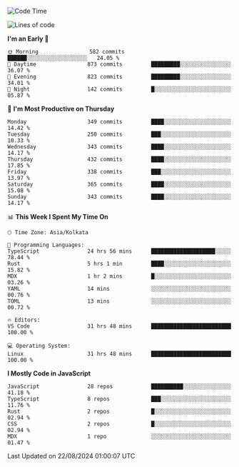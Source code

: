 <!--START_SECTION:waka-->
![Code Time](http://img.shields.io/badge/Code%20Time-1%2C167%20hrs%2038%20mins-blue)

![Lines of code](https://img.shields.io/badge/From%20Hello%20World%20I%27ve%20Written-1.9%20million%20lines%20of%20code-blue)

**I'm an Early 🐤** 

```text
🌞 Morning                582 commits         ██████░░░░░░░░░░░░░░░░░░░   24.05 % 
🌆 Daytime                873 commits         █████████░░░░░░░░░░░░░░░░   36.07 % 
🌃 Evening                823 commits         █████████░░░░░░░░░░░░░░░░   34.01 % 
🌙 Night                  142 commits         █░░░░░░░░░░░░░░░░░░░░░░░░   05.87 % 
```
📅 **I'm Most Productive on Thursday** 

```text
Monday                   349 commits         ████░░░░░░░░░░░░░░░░░░░░░   14.42 % 
Tuesday                  250 commits         ███░░░░░░░░░░░░░░░░░░░░░░   10.33 % 
Wednesday                343 commits         ████░░░░░░░░░░░░░░░░░░░░░   14.17 % 
Thursday                 432 commits         ████░░░░░░░░░░░░░░░░░░░░░   17.85 % 
Friday                   338 commits         ███░░░░░░░░░░░░░░░░░░░░░░   13.97 % 
Saturday                 365 commits         ████░░░░░░░░░░░░░░░░░░░░░   15.08 % 
Sunday                   343 commits         ████░░░░░░░░░░░░░░░░░░░░░   14.17 % 
```


📊 **This Week I Spent My Time On** 

```text
🕑︎ Time Zone: Asia/Kolkata

💬 Programming Languages: 
TypeScript               24 hrs 56 mins      ████████████████████░░░░░   78.44 % 
Rust                     5 hrs 1 min         ████░░░░░░░░░░░░░░░░░░░░░   15.82 % 
MDX                      1 hr 2 mins         █░░░░░░░░░░░░░░░░░░░░░░░░   03.26 % 
YAML                     14 mins             ░░░░░░░░░░░░░░░░░░░░░░░░░   00.76 % 
TOML                     13 mins             ░░░░░░░░░░░░░░░░░░░░░░░░░   00.72 % 

🔥 Editors: 
VS Code                  31 hrs 48 mins      █████████████████████████   100.00 % 

💻 Operating System: 
Linux                    31 hrs 48 mins      █████████████████████████   100.00 % 
```

**I Mostly Code in JavaScript** 

```text
JavaScript               28 repos            ██████████░░░░░░░░░░░░░░░   41.18 % 
TypeScript               8 repos             ███░░░░░░░░░░░░░░░░░░░░░░   11.76 % 
Rust                     2 repos             █░░░░░░░░░░░░░░░░░░░░░░░░   02.94 % 
CSS                      2 repos             █░░░░░░░░░░░░░░░░░░░░░░░░   02.94 % 
MDX                      1 repo              ░░░░░░░░░░░░░░░░░░░░░░░░░   01.47 % 
```




 Last Updated on 22/08/2024 01:00:07 UTC
<!--END_SECTION:waka-->
<!--
**bhishekprajapati/bhishekprajapati** is a ✨ _special_ ✨ repository because its `README.md` (this file) appears on your GitHub profile.

Here are some ideas to get you started:

- 🔭 I’m currently working on ...
- 🌱 I’m currently learning ...
- 👯 I’m looking to collaborate on ...
- 🤔 I’m looking for help with ...
- 💬 Ask me about ...
- 📫 How to reach me: ...
- 😄 Pronouns: ...
- ⚡ Fun fact: ...
-->
